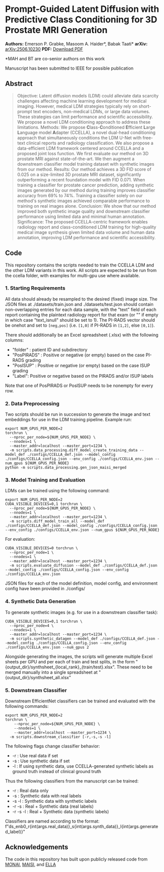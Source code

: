 # Prompt-Guided Latent Diffusion with Predictive Class Conditioning for 3D Prostate MRI Generation

**Authors:** Emerson P. Grabke, Masoom A. Haider*, Babak Taati*
**arXiv:** [arXiv:2506.10230](https://arxiv.org/abs/2506.10230) 
**PDF:** [Download PDF](https://arxiv.org/pdf/2506.10230.pdf)

*MAH and BT are co-senior authors on this work

Manuscript has been submitted to IEEE for possible publication

## Abstract

> Objective: Latent diffusion models (LDM) could alleviate data scarcity challenges affecting machine learning development for medical imaging. However, medical LDM strategies typically rely on short-prompt text encoders, non-medical LDMs, or large data volumes. These strategies can limit performance and scientific accessibility. We propose a novel LDM conditioning approach to address these limitations. Methods: We propose **C**lass-**C**onditioned **E**fficient **L**arge **L**anguage model **A**dapter (CCELLA), a novel dual-head conditioning approach that simultaneously conditions the LDM U-Net with free-text clinical reports and radiology classification. We also propose a data-efficient LDM framework centered around CCELLA and a proposed joint loss function. We first evaluate our method on 3D prostate MRI against state-of-the-art. We then augment a downstream classifier model training dataset with synthetic images from our method. Results: Our method achieves a 3D FID score of 0.025 on a size-limited 3D prostate MRI dataset, significantly outperforming a recent foundation model with FID 0.071. When training a classifier for prostate cancer prediction, adding synthetic images generated by our method during training improves classifier accuracy from 69% to 74%. Training a classifier solely on our method's synthetic images achieved comparable performance to training on real images alone. Conclusion: We show that our method improved both synthetic image quality and downstream classifier performance using limited data and minimal human annotation. Significance: The proposed CCELLA-centric framework enables radiology report and class-conditioned LDM training for high-quality medical image synthesis given limited data volume and human data annotation, improving LDM performance and scientific accessibility.

## Code
This repository contains the scripts needed to train the CCELLA LDM and the other LDM variants in this work. All scripts are expected to be run from the ccella folder, with examples for multi-gpu use where available.

### 1. Starting Requirements
All data should already be resampled to the desired (fixed) image size. The JSON files at ./datasets/train.json and ./datasets/test.json should contain non-overlapping entries for each data sample, with the "text" field of each report containing the plaintext radiology report for that exam (or "" if empty in which case "text_isnull" should be set to 1). The PI-RADS vector should be onehot and set to `[neg,pos]` (i.e. `[1,0]` if PI-RADS in `[1,2]`, else `[0,1]`).

There should additionally be an Excel spreadsheet (.xlsx) with the following columns:
  - "folder" : patient ID and subdirectory
  - "PosPIRADS" : Positive or negative (or empty) based on the case PI-RADS grading
  - "PosISUP" : Positive or negative (or empty) based on the case ISUP grading
  - "Label": Positive or negative based on the PIRADS and/or ISUP labels

Note that one of PosPIRADS or PosISUP needs to be nonempty for every row.

### 2. Data Preprocessing
Two scripts should be run in succession to generate the image and text embeddings for use in the LDM training pipeline. Example run:
```
export NUM_GPUS_PER_NODE=2
torchrun \
  --nproc_per_node=${NUM_GPUS_PER_NODE} \
  --nnodes=1 \
  --master_addr=localhost --master_port=1234 \
  -m scripts.data_processing.diff_model_create_training_data --model_def ./configs/CCELLA_def.json --model_config ./configs/CCELLA_config.json --env_config ./configs/CCELLA_env.json --num_gpus ${NUM_GPUS_PER_NODE}
python -m scripts.data_processing.gen_json_maisi_merged
```

### 3. Model Training and Evaluation
LDMs can be trained using the following command:
```
export NUM_GPUS_PER_NODE=2
CUDA_VISIBLE_DEVICES=0,1 torchrun \
  --nproc_per_node=${NUM_GPUS_PER_NODE} \
  --nnodes=1 \
  --master_addr=localhost --master_port=1234 \
  -m scripts.diff_model_train_all --model_def ./configs/CCELLA_def.json --model_config ./configs/CCELLA_config.json --env_config ./configs/CCELLA_env.json --num_gpus ${NUM_GPUS_PER_NODE}
```

For evaluation:
```
CUDA_VISIBLE_DEVICES=0 torchrun \
  --nproc_per_node=1 \
  --nnodes=1 \
  --master_addr=localhost --master_port=1234 \
  -m scripts.evaluate_diffusion --model_def ./configs/CCELLA_def.json --model_config ./configs/CCELLA_config.json --env_config ./configs/CCELLA_env.json
```

JSON files for each of the model definition, model config, and environment config have been provided in ./configs/

### 4. Synthetic Data Generation
To generate synthetic images (e.g. for use in a downstream classifier task):
```
CUDA_VISIBLE_DEVICES=0,1 torchrun \
  --nproc_per_node=4 \
  --nnodes=1 \
  --master_addr=localhost --master_port=1234 \
  -m scripts.synthetic_datagen --model_def ./configs/CCELLA_def.json --model_config ./configs/CCELLA_config.json --env_config ./configs/CCELLA_env.json --num_gpus 2
```

Alongside generating the images, the scripts will generate multiple Excel sheets per GPU and per each of train and test splits, in the form "{output_dir}/synthsheet_{local_rank}_{train/test}.xlsx". These need to be merged manually into a single spreadsheet at "{output_dir}/synthsheet_all.xlsx"

### 5. Downstream Classifier
Downstream EfficientNet classifiers can be trained and evaluated with the following commands:
```
export NUM_GPUS_PER_NODE=2
torchrun \
    --nproc_per_node=${NUM_GPUS_PER_NODE} \
    --nnodes=1 \
    --master_addr=localhost --master_port=1234 \
  -m scripts.downstream_classifier [-r,-s,-s -l]
```

The following flags change classifier behavior:
  - -r : Use real data if set
  - -s : Use synthetic data if set
  - -l : If using synthetic data, use CCELLA-generated synthetic labels as ground truth instead of clinical ground truth

Thus the following classifiers from the manuscript can be trained:
  - -r : Real data only
  - -s : Synthetic data with real labels
  - -s -l : Synthetic data with synthetic labels
  - -r -s : Real + Synthetic data (real labels)
  - -r -s -l : Real + Synthetic data (synthetic labels)

Classifiers are named according to the format: f"ds_enb0_r{int(args.real_data)}_s{int(args.synth_data)}_l{int(args.generated_label)}"

## Acknowledgements
The code in this repository has built upon publicly released code from [MONAI](https://github.com/Project-MONAI/MONAI/), [MAISI](https://github.com/Project-MONAI/tutorials/tree/main/generation/maisi), and [ELLA](https://github.com/TencentQQGYLab/ELLA)
